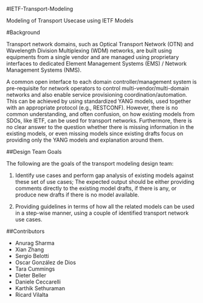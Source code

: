 #IETF-Transport-Modeling

Modeling of Transport Usecase using IETF Models 

#Background

Transport network domains, such as Optical Transport Network (OTN) and Wavelength Division Multiplexing (WDM) networks, are built using equipments from a single vendor and are managed using proprietary interfaces to dedicated Element Management Systems (EMS) / Network Management Systems (NMS).

A common open interface to each domain controller/management system is pre-requisite for network operators to control multi-vendor/multi-domain networks and also enable service provisioning coordination/automation.  This can be achieved by using standardized YANG models, used together with an appropriate protocol (e.g., RESTCONF).  However, there is no common understanding, and often confusion, on how existing models from SDOs, like IETF, can be used for transport networks. Furthermore, there is no clear answer to the question whether there is missing information in the existing models, or even missing models since existing drafts focus on providing only the YANG models and explanation around them.

##Design Team Goals

The following are the goals of the transport modeling design team:
1) Identify use cases and perform gap analysis of existing models against these set of use cases; The expected output should be either providing comments directly to the existing model drafts, if there is any, or produce new drafts if there is no model available.

2) Providing guidelines in terms of how all the related models can be used in a step-wise manner, using a couple of identified transport network use cases.

##Contributors
- Anurag Sharma
- Xian Zhang
- Sergio Belotti
- Oscar González de Dios
- Tara Cummings
- Dieter Beller
- Daniele Ceccarelli
- Karthik Sethuraman
- Ricard Vilalta
